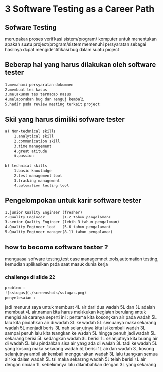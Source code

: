 # 3 Software Testing as a Career Path

## Sofware Testing
merupakan proses verifikasi sistem/program/ komputer untuk
menentukan apakah suatu project/program/sistem memenuhi persyaratan
sebagai hasilnya dapat mengidentifikasi bug dalam suatu project 

## Beberap hal yang harus dilakukan oleh software tester
    1.memahami persyaratan dokumnen
    2.membuat tes kasus
    3.melakukan tes terhadap kasus
    4.melaporakan bug dan menguj kembali
    5.hadir pada review meeting terkait project

## Skil yang harus dimiliki sofware tester
    a) Non-technical skills               
        1.analytical skill 
        2.communication skill 
        3.time management 
        4.great atitude 
        5.passion

    b) technical skills
        1.basic knowladge 
        2.test management tool
        3.tracking management
        4.automation testing tool

## Pengelompokan untuk karir software tester
    1.junior Quality Engineer (fresher)
    2.Quality Engineer        (1-2 tahun pengalaman)
    3.senior Quality Engineer (lebih 3 tahun pengalaman)
    4.Quality Engineer lead   (5-6 tahun pengalaman)
    5.Quality Engineer manager(8-11 tahun pengalaman)

## how to become software tester ?
menguasai sofware testing,test case managemnet tools,automation testing,
kemudian aplikasikan pada saat masuk dunia kerja 

### challenge di slide 22
    problem :
    ![sstugas](./screenshots/sstugas.png)
    penyelesaian :
 jadi menurut saya untuk membuat 4L air dari dua wadah 5L dan 3L adalah
 membuat 4L air,namun kita harus melakukan kegiatan berulang untuk mengisi air
 caranya seperti ini :
 pertama kita kosongkan air pada wadah 5L lalu kita pindahkan air di wadah 3L
 ke wadah 5L semuanya maka sekarang wadah 5L menjadi berisi 3L
 nah selanjutnya kita isi kembali wadah 3L sampai penuh lalu kita tuangkan ke wadah 5L 
 hingga penuh jadi wadah 5L sekarang berisi 5L sedangkan wadah 3L berisi 1L
 selanjutnya kita buang air di wadah 5L lalu pindahkan sisa air yang ada di wadah 3L
 tadi ke wadah 5L yang kosong maka sekarang wadah 5L berisi 1L air dan wadah 3L kosong
 selanjutnya ambil air kembali menggunakan wadah 3L lalu tuangkan semua air
 ke dalam wadah 5L tai maka sekarang wadah 5L telah berisi 4L air
 dengan rincian 1L sebelumnya lalu ditambahkan dengan 3L yang sekarang